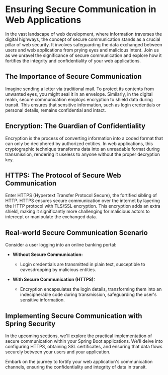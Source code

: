 # Ensuring Secure Communication in Web Applications

In the vast landscape of web development, where information traverses the digital highways, the concept of secure communication stands as a crucial pillar of web security. It involves safeguarding the data exchanged between users and web applications from prying eyes and malicious intent. Join us as we unravel the significance of secure communication and explore how it fortifies the integrity and confidentiality of your web applications.

## The Importance of Secure Communication

Imagine sending a letter via traditional mail. To protect its contents from unwanted eyes, you might seal it in an envelope. Similarly, in the digital realm, secure communication employs encryption to shield data during transit. This ensures that sensitive information, such as login credentials or personal details, remains confidential and intact.

## Encryption: The Guardian of Confidentiality

Encryption is the process of converting information into a coded format that can only be deciphered by authorized entities. In web applications, this cryptographic technique transforms data into an unreadable format during transmission, rendering it useless to anyone without the proper decryption key.

## HTTPS: The Protocol of Secure Web Communication

Enter HTTPS (Hypertext Transfer Protocol Secure), the fortified sibling of HTTP. HTTPS ensures secure communication over the internet by layering the HTTP protocol with TLS/SSL encryption. This encryption adds an extra shield, making it significantly more challenging for malicious actors to intercept or manipulate the exchanged data.

## Real-world Secure Communication Scenario

Consider a user logging into an online banking portal:

- **Without Secure Communication:**
    - Login credentials are transmitted in plain text, susceptible to eavesdropping by malicious entities.

- **With Secure Communication (HTTPS):**
    - Encryption encapsulates the login details, transforming them into an indecipherable code during transmission, safeguarding the user's sensitive information.

## Implementing Secure Communication with Spring Security

In the upcoming sections, we'll explore the practical implementation of secure communication within your Spring Boot applications. We'll delve into configuring HTTPS, obtaining SSL certificates, and ensuring that data flows securely between your users and your application.

Embark on the journey to fortify your web application's communication channels, ensuring the confidentiality and integrity of data in transit.

